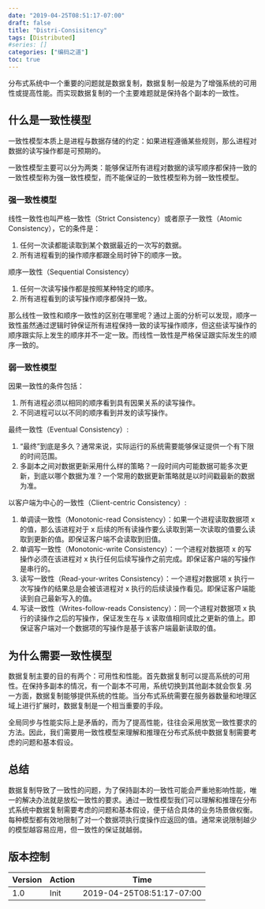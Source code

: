 ```yaml
---
date: "2019-04-25T08:51:17-07:00"
draft: false
title: "Distri-Consisitency"
tags: [Distributed]
#series: []
categories: ["编码之道"]
toc: true
---
```


分布式系统中一个重要的问题就是数据复制，数据复制一般是为了增强系统的可用性或提高性能。而实现数据复制的一个主要难题就是保持各个副本的一致性。

## 什么是一致性模型

一致性模型本质上是进程与数据存储的约定：如果进程遵循某些规则，那么进程对数据的读写操作都是可预期的。

一致性模型主要可以分为两类：能够保证所有进程对数据的读写顺序都保持一致的一致性模型称为强一致性模型，而不能保证的一致性模型称为弱一致性模型。

### 强一致性模型

线性一致性也叫严格一致性（Strict Consistency）或者原子一致性（Atomic Consistency），它的条件是：
1. 任何一次读都能读取到某个数据最近的一次写的数据。
2. 所有进程看到的操作顺序都跟全局时钟下的顺序一致。

顺序一致性（Sequential Consistency）
1. 任何一次读写操作都是按照某种特定的顺序。
2. 所有进程看到的读写操作顺序都保持一致。

那么线性一致性和顺序一致性的区别在哪里呢？通过上面的分析可以发现，顺序一致性虽然通过逻辑时钟保证所有进程保持一致的读写操作顺序，但这些读写操作的顺序跟实际上发生的顺序并不一定一致。而线性一致性是严格保证跟实际发生的顺序一致的。

### 弱一致性模型

因果一致性的条件包括：
1. 所有进程必须以相同的顺序看到具有因果关系的读写操作。
2. 不同进程可以以不同的顺序看到并发的读写操作。

最终一致性（Eventual Consistency）:
1. “最终”到底是多久？通常来说，实际运行的系统需要能够保证提供一个有下限的时间范围。
2. 多副本之间对数据更新采用什么样的策略？一段时间内可能数据可能多次更新，到底以哪个数据为准？一个常用的数据更新策略就是以时间戳最新的数据为准。

以客户端为中心的一致性（Client-centric Consistency）:
1. 单调读一致性（Monotonic-read Consistency）：如果一个进程读取数据项 x 的值，那么该进程对于 x 后续的所有读操作要么读取到第一次读取的值要么读取到更新的值。即保证客户端不会读取到旧值。
2. 单调写一致性（Monotonic-write Consistency）：一个进程对数据项 x 的写操作必须在该进程对 x 执行任何后续写操作之前完成。即保证客户端的写操作是串行的。
3. 读写一致性（Read-your-writes Consistency）：一个进程对数据项 x 执行一次写操作的结果总是会被该进程对 x 执行的后续读操作看见。即保证客户端能读到自己最新写入的值。
4. 写读一致性（Writes-follow-reads Consistency）：同一个进程对数据项 x 执行的读操作之后的写操作，保证发生在与 x 读取值相同或比之更新的值上。即保证客户端对一个数据项的写操作是基于该客户端最新读取的值。
   
## 为什么需要一致性模型
数据复制主要的目的有两个：可用性和性能。首先数据复制可以提高系统的可用性。在保持多副本的情况，有一个副本不可用，系统切换到其他副本就会恢复.另一方面，数据复制能够提供系统的性能。当分布式系统需要在服务器数量和地理区域上进行扩展时，数据复制是一个相当重要的手段。

全局同步与性能实际上是矛盾的，而为了提高性能，往往会采用放宽一致性要求的方法。因此，我们需要用一致性模型来理解和推理在分布式系统中数据复制需要考虑的问题和基本假设。


## 总结

数据复制导致了一致性的问题，为了保持副本的一致性可能会严重地影响性能，唯一的解决办法就是放松一致性的要求。通过一致性模型我们可以理解和推理在分布式系统中数据复制需要考虑的问题和基本假设，便于结合具体的业务场景做权衡。每种模型都有效地限制了对一个数据项执行度操作应返回的值。通常来说限制越少的模型越容易应用，但一致性的保证就越弱。


## 版本控制

| Version | Action                   | Time       |
| ------- | ------------------------ | ---------- |
| 1.0     | Init                     | 2019-04-25T08:51:17-07:00|
